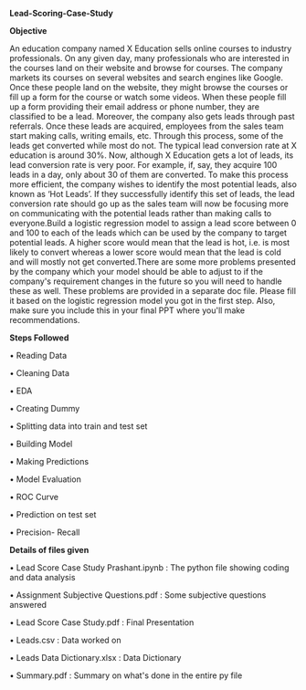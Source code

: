 **Lead-Scoring-Case-Study**

**Objective**


An education company named X Education sells online courses to industry professionals. On any given day, many professionals who are interested in the courses land on their website and browse for courses. The company markets its courses on several websites and search engines like Google. Once these people land on the website, they might browse the courses or fill up a form for the course or watch some videos. When these people fill up a form providing their email address or phone number, they are classified to be a lead. Moreover, the company also gets leads through past referrals. Once these leads are acquired, employees from the sales team start making calls, writing emails, etc. Through this process, some of the leads get converted while most do not. The typical lead conversion rate at X education is around 30%. Now, although X Education gets a lot of leads, its lead conversion rate is very poor. For example, if, say, they acquire 100 leads in a day, only about 30 of them are converted. To make this process more efficient, the company wishes to identify the most potential leads, also known as ‘Hot Leads’. If they successfully identify this set of leads, the lead conversion rate should go up as the sales team will now be focusing more on communicating with the potential leads rather than making calls to everyone.Build a logistic regression model to assign a lead score between 0 and 100 to each of the leads which can be used by the company to target potential leads. A higher score would mean that the lead is hot, i.e. is most likely to convert whereas a lower score would mean that the lead is cold and will mostly not get converted.There are some more problems presented by the company which your model should be able to adjust to if the company's requirement changes in the future so you will need to handle these as well. These problems are provided in a separate doc file. Please fill it based on the logistic regression model you got in the first step. Also, make sure you include this in your final PPT where you'll make recommendations.

**Steps Followed**


•	Reading Data

•	Cleaning Data

•	EDA

•	Creating Dummy

•	Splitting data into train and test set

•	Building Model

•	Making Predictions

•	Model Evaluation

•	ROC Curve

•	Prediction on test set

•	Precision- Recall



**Details of files given**

•	Lead Score Case Study Prashant.ipynb : The python file showing coding and data analysis

•	Assignment Subjective Questions.pdf : Some subjective questions answered

•	Lead Score Case Study.pdf : Final Presentation

•	Leads.csv : Data worked on

•	Leads Data Dictionary.xlsx : Data Dictionary

•	Summary.pdf : Summary on what's done in the entire py file


